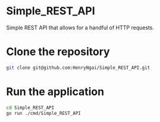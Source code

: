 # Simple_REST_API
Simple REST API that allows for a handful of HTTP requests.


# Clone the repository
```bash
git clone git@github.com:HenryNgai/Simple_REST_API.git
```

# Run the application
```bash
cd Simple_REST_API
go run ./cmd/Simple_REST_API
```

